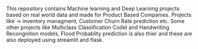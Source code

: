 This repository contains Machine learning and Deep Learning projects based on real world data and made for Product Based Companies. Projects like -> inventory managment, Customer Churn Rate prediction etc.
Some other projects like Multiclass Classification Codel and Handwriting Recongnition models, Flood Probablity prediction is also thier and these are also deployed using streamlit and flask.
